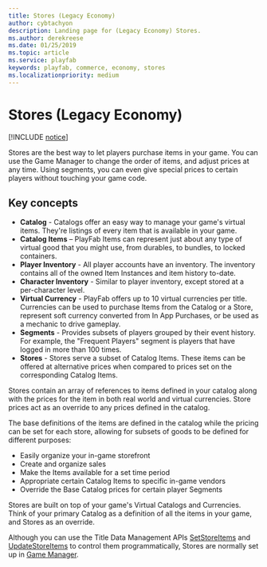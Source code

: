 ```yaml
---
title: Stores (Legacy Economy)
author: cybtachyon
description: Landing page for (Legacy Economy) Stores.
ms.author: derekreese
ms.date: 01/25/2019
ms.topic: article
ms.service: playfab
keywords: playfab, commerce, economy, stores
ms.localizationpriority: medium
---
```


# Stores (Legacy Economy)

[!INCLUDE [notice](../../../includes/_economy-deprecation.md)]

Stores are the best way to let players purchase items in your game. You can use the Game Manager to change the order of items, and adjust prices at any time. Using segments, you can even give special prices to certain players without touching your game code.  
  
## Key concepts

* **Catalog** - Catalogs offer an easy way to manage your game's virtual items. They're listings of every item that is available in your game.  
* **Catalog Items** – PlayFab Items can represent just about any type of virtual good that you might use, from durables, to bundles, to locked containers.  
* **Player Inventory** - All player accounts have an inventory. The inventory contains all of the owned Item Instances and item history to-date.  
* **Character Inventory** - Similar to player inventory, except stored at a per-character level.
* **Virtual Currency** - PlayFab offers up to 10 virtual currencies per title. Currencies can be used to purchase Items from the Catalog or a Store, represent soft currency converted from In App Purchases, or be used as a mechanic to drive gameplay.
* **Segments** - Provides subsets of players grouped by their event history. For example, the "Frequent Players" segment is players that have logged in more than 100 times.
* **Stores** - Stores serve a subset of Catalog Items. These items can be offered at alternative prices when compared to prices set on the corresponding Catalog Items.

Stores contain an array of references to items defined in your catalog along with the prices for the item in both real world and virtual currencies. Store prices act as an override to any prices defined in the catalog.

The base definitions of the items are defined in the catalog while the pricing can be set for each store, allowing for subsets of goods to be defined for different purposes:

* Easily organize your in-game storefront
* Create and organize sales
* Make the Items available for a set time period
* Appropriate certain Catalog Items to specific in-game vendors
* Override the Base Catalog prices for certain player Segments

Stores are built on top of your game's Virtual Catalogs and Currencies. Think of your primary Catalog as a definition of all the items in your game, and Stores as an override.

Although you can use the Title Data Management APIs [SetStoreItems](xref:titleid.playfabapi.com.admin.title-widedatamanagement.setstoreitems) and [UpdateStoreItems](xref:titleid.playfabapi.com.admin.title-widedatamanagement.updatestoreitems) to control them programmatically, Stores are normally set up in [Game Manager](../../../gamemanager/index.md).
